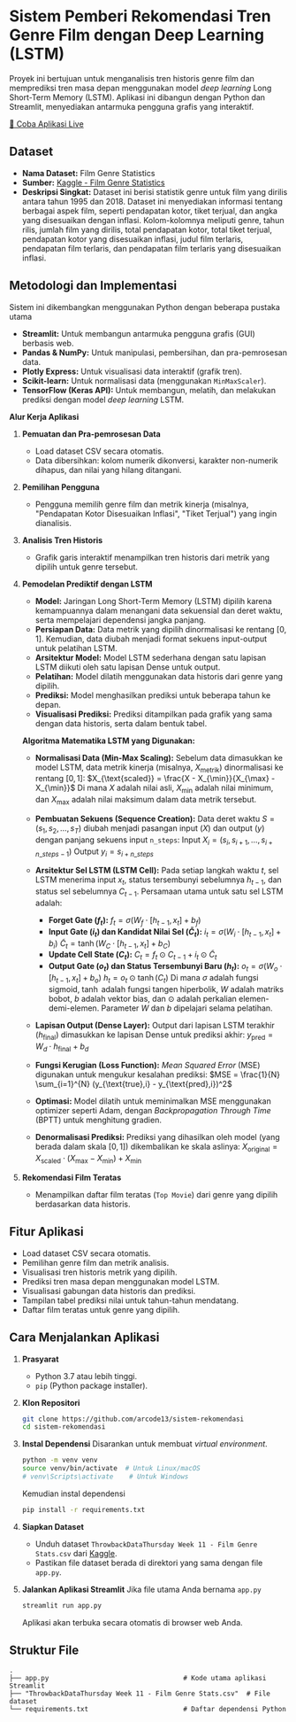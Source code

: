 # Sistem Pemberi Rekomendasi Tren Genre Film dengan Deep Learning (LSTM)

Proyek ini bertujuan untuk menganalisis tren historis genre film dan memprediksi tren masa depan menggunakan model *deep learning* Long Short-Term Memory (LSTM). Aplikasi ini dibangun dengan Python dan Streamlit, menyediakan antarmuka pengguna grafis yang interaktif.

[🔗 Coba Aplikasi Live](http://103.160.213.26:8501)

## Dataset

* **Nama Dataset:** Film Genre Statistics
* **Sumber:** [Kaggle - Film Genre Statistics](https://www.kaggle.com/datasets/thedevastator/film-genre-statistics/data)
* **Deskripsi Singkat:** Dataset ini berisi statistik genre untuk film yang dirilis antara tahun 1995 dan 2018. Dataset ini menyediakan informasi tentang berbagai aspek film, seperti pendapatan kotor, tiket terjual, dan angka yang disesuaikan dengan inflasi. Kolom-kolomnya meliputi genre, tahun rilis, jumlah film yang dirilis, total pendapatan kotor, total tiket terjual, pendapatan kotor yang disesuaikan inflasi, judul film terlaris, pendapatan film terlaris, dan pendapatan film terlaris yang disesuaikan inflasi.

## Metodologi dan Implementasi

Sistem ini dikembangkan menggunakan Python dengan beberapa pustaka utama

* **Streamlit:** Untuk membangun antarmuka pengguna grafis (GUI) berbasis web.
* **Pandas & NumPy:** Untuk manipulasi, pembersihan, dan pra-pemrosesan data.
* **Plotly Express:** Untuk visualisasi data interaktif (grafik tren).
* **Scikit-learn:** Untuk normalisasi data (menggunakan `MinMaxScaler`).
* **TensorFlow (Keras API):** Untuk membangun, melatih, dan melakukan prediksi dengan model *deep learning* LSTM.

**Alur Kerja Aplikasi**

1.  **Pemuatan dan Pra-pemrosesan Data**
    * Load dataset CSV secara otomatis.
    * Data dibersihkan: kolom numerik dikonversi, karakter non-numerik dihapus, dan nilai yang hilang ditangani.
2.  **Pemilihan Pengguna**
    * Pengguna memilih genre film dan metrik kinerja (misalnya, "Pendapatan Kotor Disesuaikan Inflasi", "Tiket Terjual") yang ingin dianalisis.
3.  **Analisis Tren Historis**
    * Grafik garis interaktif menampilkan tren historis dari metrik yang dipilih untuk genre tersebut.
4.  **Pemodelan Prediktif dengan LSTM**
    * **Model:** Jaringan Long Short-Term Memory (LSTM) dipilih karena kemampuannya dalam menangani data sekuensial dan deret waktu, serta mempelajari dependensi jangka panjang.
    * **Persiapan Data:** Data metrik yang dipilih dinormalisasi ke rentang [0, 1]. Kemudian, data diubah menjadi format sekuens input-output untuk pelatihan LSTM.
    * **Arsitektur Model:** Model LSTM sederhana dengan satu lapisan LSTM diikuti oleh satu lapisan Dense untuk output.
    * **Pelatihan:** Model dilatih menggunakan data historis dari genre yang dipilih.
    * **Prediksi:** Model menghasilkan prediksi untuk beberapa tahun ke depan.
    * **Visualisasi Prediksi:** Prediksi ditampilkan pada grafik yang sama dengan data historis, serta dalam bentuk tabel.

    **Algoritma Matematika LSTM yang Digunakan:**

    * **Normalisasi Data (Min-Max Scaling):**
        Sebelum data dimasukkan ke model LSTM, data metrik kinerja (misalnya, $X_{\text{metrik}}$) dinormalisasi ke rentang $[0, 1]$:
        $X_{\text{scaled}} = \frac{X - X_{\min}}{X_{\max} - X_{\min}}$
        Di mana $X$ adalah nilai asli, $X_{\min}$ adalah nilai minimum, dan $X_{\max}$ adalah nilai maksimum dalam data metrik tersebut.

    * **Pembuatan Sekuens (Sequence Creation):**
        Data deret waktu $S = (s_1, s_2, \dots, s_T)$ diubah menjadi pasangan input ($X$) dan output ($y$) dengan panjang sekuens input `n_steps`:
        Input $X_i = (s_i, s_{i+1}, \dots, s_{i+n\_steps-1})$
        Output $y_i = s_{i+n\_steps}$

    * **Arsitektur Sel LSTM (LSTM Cell):**
        Pada setiap langkah waktu $t$, sel LSTM menerima input $x_t$, status tersembunyi sebelumnya $h_{t-1}$, dan status sel sebelumnya $C_{t-1}$. Persamaan utama untuk satu sel LSTM adalah:
        * **Forget Gate ($f_t$):**
            $f_t = \sigma(W_f \cdot [h_{t-1}, x_t] + b_f)$
        * **Input Gate ($i_t$) dan Kandidat Nilai Sel ($\tilde{C}_t$):**
            $i_t = \sigma(W_i \cdot [h_{t-1}, x_t] + b_i)$
            $\tilde{C}_t = \tanh(W_C \cdot [h_{t-1}, x_t] + b_C)$
        * **Update Cell State ($C_t$):**
            $C_t = f_t \odot C_{t-1} + i_t \odot \tilde{C}_t$
        * **Output Gate ($o_t$) dan Status Tersembunyi Baru ($h_t$):**
            $o_t = \sigma(W_o \cdot [h_{t-1}, x_t] + b_o)$
            $h_t = o_t \odot \tanh(C_t)$
        Di mana $\sigma$ adalah fungsi sigmoid, $\tanh$ adalah fungsi tangen hiperbolik, $W$ adalah matriks bobot, $b$ adalah vektor bias, dan $\odot$ adalah perkalian elemen-demi-elemen. Parameter $W$ dan $b$ dipelajari selama pelatihan.

    * **Lapisan Output (Dense Layer):**
        Output dari lapisan LSTM terakhir ($h_{\text{final}}$) dimasukkan ke lapisan Dense untuk prediksi akhir:
        $y_{\text{pred}} = W_d \cdot h_{\text{final}} + b_d$

    * **Fungsi Kerugian (Loss Function):**
        *Mean Squared Error* (MSE) digunakan untuk mengukur kesalahan prediksi:
        $MSE = \frac{1}{N} \sum_{i=1}^{N} (y_{\text{true},i} - y_{\text{pred},i})^2$

    * **Optimasi:**
        Model dilatih untuk meminimalkan MSE menggunakan optimizer seperti Adam, dengan *Backpropagation Through Time* (BPTT) untuk menghitung gradien.

    * **Denormalisasi Prediksi:**
        Prediksi yang dihasilkan oleh model (yang berada dalam skala $[0, 1]$) dikembalikan ke skala aslinya:
        $X_{\text{original}} = X_{\text{scaled}} \cdot (X_{\max} - X_{\min}) + X_{\min}$
5.  **Rekomendasi Film Teratas**
    * Menampilkan daftar film teratas (`Top Movie`) dari genre yang dipilih berdasarkan data historis.

## Fitur Aplikasi

* Load dataset CSV secara otomatis.
* Pemilihan genre film dan metrik analisis.
* Visualisasi tren historis metrik yang dipilih.
* Prediksi tren masa depan menggunakan model LSTM.
* Visualisasi gabungan data historis dan prediksi.
* Tampilan tabel prediksi nilai untuk tahun-tahun mendatang.
* Daftar film teratas untuk genre yang dipilih.

## Cara Menjalankan Aplikasi

1.  **Prasyarat**
    * Python 3.7 atau lebih tinggi.
    * `pip` (Python package installer).

2.  **Klon Repositori**
    ```bash
    git clone https://github.com/arcode13/sistem-rekomendasi
    cd sistem-rekomendasi
    ```

3.  **Instal Dependensi**
    Disarankan untuk membuat *virtual environment*.
    ```bash
    python -m venv venv
    source venv/bin/activate  # Untuk Linux/macOS
    # venv\Scripts\activate    # Untuk Windows
    ```
    Kemudian instal dependensi
    ```bash
    pip install -r requirements.txt
    ```

4.  **Siapkan Dataset**
    * Unduh dataset `ThrowbackDataThursday Week 11 - Film Genre Stats.csv` dari [Kaggle](https://www.kaggle.com/datasets/thedevastator/film-genre-statistics/data).
    * Pastikan file dataset berada di direktori yang sama dengan file `app.py`.

5.  **Jalankan Aplikasi Streamlit**
    Jika file utama Anda bernama `app.py`
    ```bash
    streamlit run app.py
    ```
    Aplikasi akan terbuka secara otomatis di browser web Anda.

## Struktur File

```
.
├── app.py                                  # Kode utama aplikasi Streamlit
├── "ThrowbackDataThursday Week 11 - Film Genre Stats.csv"  # File dataset
└── requirements.txt                        # Daftar dependensi Python
```
